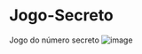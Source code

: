 # Jogo-Secreto
Jogo do número secreto
![image](https://github.com/desaats/Jogo-Secreto/assets/115950460/479fe0f7-4173-46ee-82fb-e46ec510f048)

